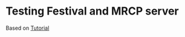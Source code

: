 Testing Festival and MRCP server
================================

Based on [Tutorial](http://developer.voxtron.com/?p=85)
